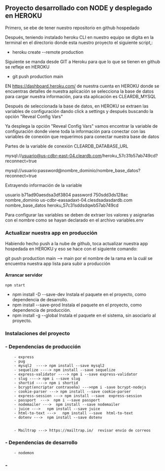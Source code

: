 
## Proyecto desarrollado con NODE y desplegado en HEROKU

Primero, se ebe de tener nuestro repositorio en github hospedado

Después, teniendo instalado heroku CLI en nuestro equipo se digita en la terminal en el directorio donde esta nuestro proyecto
el siguiente script,:
- heroku create --remote production

Siguiente se manda desde GIT a Heroku para que lo que se tienen en github se refleje en HEROKU
- git push production main


EN https://dashboard.heroku.com/ de nuestra cuenta en HEROKU donde se encuentras detalles de nuestra aplicación
se selecciona la base de datos para cargar nuestra información, para sta aplicación es CLEARDB_MYSQL

Después de seleccionada la base de datos, en HEROKU se extraen las variables de configuración dando click a settings y después buscando la opción "Reveal Config Vars"

Ya desplega la opción "Reveal Config Vars" vamos encontrar la variable de configuración donde viene toda la información para conectar con las variables de conexión que requerimos para conectar nuestra base de datos

Partes de la variable de conexión  CLEARDB_DATABASE_URL

mysql://usuario@us-cdbr-east-04.cleardb.com/heroku_57c31b57ab749cd?reconnect=true

mysql://usuario:password@nombre_dominio/nombre_base_datos?reconnect=true

Extrayendo información de la variable

 usuario b71ad90aesdsa3df3804
 password 750sdd3ds128ac
 nombre_dominio us-cdbr-eassadaxt-04.clesdsadasdardb.com
 nombre_base_datos heroku_57c31sddsdqwb57ab749cd

Para configurar las variables se deben de extraer los valores y asignarlas con el nombre como se hayan declarado en el archivo variables.env

### Actualizar nuestra app en producción

Habiendo hecho push a la nube de github, toca actualizar nuestra app hospedada en HEROKU y eso se hace con el siguiente comando:

git push production main   --> main por el nombre de la rama en la cuál se encuentra nuestra app lista para subir a producción



#### Arrancar servidor

    npm start

- npm install -D	--save-dev	Instala el paquete en el proyecto, como dependencia de desarrollo.
- npm install	--save-prod	    Instala el paquete en el proyecto, como dependencia de producción.
- npm install -g	--global	Instala el paquete en el sistema, sin asociarlo al proyecto.


### Instalaciones del proyecto

 ### - Dependencias de producción

        - express
        - pug
        - mysql2  ----> npm install --save mysql2
        - sequelize ----> npm install --save sequelize
        - express-validator ----> npm i --save express-validator
        - slug ----> npm i --save slug
        - shortid ----> npm i shortid
        - bcrypt(encriptar contraseña) --->npm i -save bcrypt-nodejs
        - cookie-parser ---> npm install --save cookie-parser
        - express-session ---> npm install --save  express-session
        - passport  --->  npm i --save passport
        - nodemailer --->  npm install --save nodemailer
        - juice --->   npm install --save juice
        - html-to-text --->   npm install --save  html-to-text
        - dotenv --->  npm install --save dotenv


        - Mailtrap ---> https://mailtrap.io/  revisar envío de correos


  ### - Dependencias de desarrollo
        - nodemon


### -
